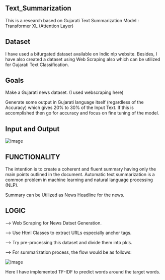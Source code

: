 ## Text_Summarization
This is a research based on Gujarati Text Summarization
Model : Transformer XL (Attention Layer)



## Dataset 

I have used a bifurgated dataset available on Indic nlp website. Besides,  I have also created a dataset using Web Scraping also which can be utilized for Gujarati Text Classification.



## **Goals**

Make a Gujarati news dataset. (I used webscraping here)

Generate some output in Gujarati language itself (regardless of the Accuracy) which gives 20% to 30% of the Input Text. 
If this is accomplished then go for accuracy and focus on fine tuning of the model.



## **Input** and **Output**

![image](https://user-images.githubusercontent.com/80884488/214220051-cd76413a-cce5-4fb6-ae28-eed193c31552.png)








## **FUNCTIONALITY**

The intention is to create a coherent and fluent summary having only the main points outlined in the document. Automatic text summarization is a common problem in machine learning and natural language processing (NLP).

Summary can be Utilized as News Headline for the news.





## LOGIC

--> Web Scraping for News Datset Generation.

--> Use Html Classes to extract URLs especially anchor tags.

--> Try pre-processing this dataset and divide them into pkls.

--> For summarization process, the flow would be as follows:

![image](https://user-images.githubusercontent.com/80884488/213650914-dad117b1-92ee-471d-a85c-f502fa8638f3.png)


Here I have implemented TF-IDF to predict words around the target words.



